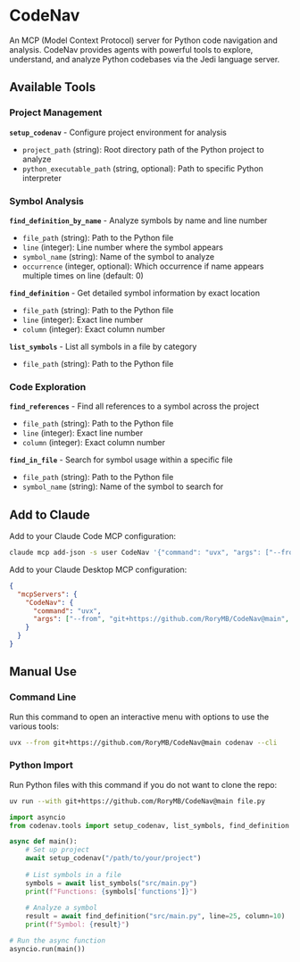 # CodeNav

An MCP (Model Context Protocol) server for Python code navigation and analysis. CodeNav provides agents with powerful tools to explore, understand, and analyze Python codebases via the Jedi language server.

## Available Tools

### Project Management

**`setup_codenav`** - Configure project environment for analysis
- `project_path` (string): Root directory path of the Python project to analyze
- `python_executable_path` (string, optional): Path to specific Python interpreter

### Symbol Analysis

**`find_definition_by_name`** - Analyze symbols by name and line number
- `file_path` (string): Path to the Python file
- `line` (integer): Line number where the symbol appears
- `symbol_name` (string): Name of the symbol to analyze
- `occurrence` (integer, optional): Which occurrence if name appears multiple times on line (default: 0)

**`find_definition`** - Get detailed symbol information by exact location
- `file_path` (string): Path to the Python file
- `line` (integer): Exact line number
- `column` (integer): Exact column number

**`list_symbols`** - List all symbols in a file by category
- `file_path` (string): Path to the Python file

### Code Exploration

**`find_references`** - Find all references to a symbol across the project
- `file_path` (string): Path to the Python file
- `line` (integer): Exact line number
- `column` (integer): Exact column number

**`find_in_file`** - Search for symbol usage within a specific file
- `file_path` (string): Path to the Python file
- `symbol_name` (string): Name of the symbol to search for

## Add to Claude

Add to your Claude Code MCP configuration:

```bash
claude mcp add-json -s user CodeNav '{"command": "uvx", "args": ["--from", "git+https://github.com/RoryMB/CodeNav@main", "codenav"]}'
```

Add to your Claude Desktop MCP configuration:

```json
{
  "mcpServers": {
    "CodeNav": {
      "command": "uvx",
      "args": ["--from", "git+https://github.com/RoryMB/CodeNav@main", "codenav"]
    }
  }
}
```

## Manual Use

### Command Line

Run this command to open an interactive menu with options to use the various tools:

```bash
uvx --from git+https://github.com/RoryMB/CodeNav@main codenav --cli
```

### Python Import

Run Python files with this command if you do not want to clone the repo:

```bash
uv run --with git+https://github.com/RoryMB/CodeNav@main file.py
```

```python
import asyncio
from codenav.tools import setup_codenav, list_symbols, find_definition

async def main():
    # Set up project
    await setup_codenav("/path/to/your/project")
    
    # List symbols in a file
    symbols = await list_symbols("src/main.py")
    print(f"Functions: {symbols['functions']}")
    
    # Analyze a symbol
    result = await find_definition("src/main.py", line=25, column=10)
    print(f"Symbol: {result}")

# Run the async function
asyncio.run(main())
```
